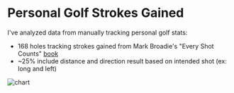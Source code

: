 # Personal Golf Strokes Gained
I've analyzed data from manually tracking personal golf stats:
- 168 holes tracking strokes gained from Mark Broadie's "Every Shot Counts" [book](https://www.amazon.com/Every-Shot-Counts-Revolutionary-Performance/dp/1592407501)
- ~25% include distance and direction result based on intended shot (ex: long and left)


![chart](https://github.com/ricdurh/Personal_Golf_Strokes_Gained/blob/main/images/FW_outside_70_yards_2.png)
